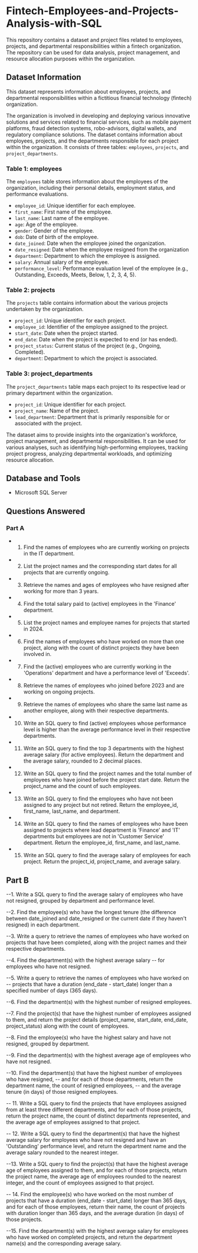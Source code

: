 # Fintech-Employees-and-Projects-Analysis-with-SQL
This repository contains a dataset and project files related to employees, projects, and departmental responsibilities within a fintech organization. The repository can be used for data analysis, project management, and resource allocation purposes within the organization.

## Dataset Information

This dataset represents information about employees, projects, and departmental responsibilities within a fictitious financial technology (fintech) organization.

The organization is involved in developing and deploying various innovative solutions and services related to financial services, such as mobile payment platforms, fraud detection systems, robo-advisors, digital wallets, and regulatory compliance solutions.
The dataset contains information about employees, projects, and the departments responsible for each project within the organization. It consists of three tables: `employees`, `projects`, and `project_departments`.


### Table 1: employees

The `employees` table stores information about the employees of the organization, including their personal details, employment status, and performance evaluations.

- `employee_id`: Unique identifier for each employee.
- `first_name`: First name of the employee.
- `last_name`: Last name of the employee.
- `age`: Age of the employee.
- `gender`: Gender of the employee.
- `dob`: Date of birth of the employee.
- `date_joined`: Date when the employee joined the organization.
- `date_resigned`: Date when the employee resigned from the organization
- `department`: Department to which the employee is assigned.
- `salary`: Annual salary of the employee.
- `performance_level`: Performance evaluation level of the employee (e.g., Outstanding, Exceeds, Meets, Below, 1, 2, 3, 4, 5).


### Table 2: projects

The `projects` table contains information about the various projects undertaken by the organization.

- `project_id`: Unique identifier for each project.
- `employee_id`: Identifier of the employee assigned to the project.
- `start_date`: Date when the project started.
- `end_date`: Date when the project is expected to end (or has ended).
- `project_status`: Current status of the project (e.g., Ongoing, Completed).
- `department`: Department to which the project is associated.


### Table 3: project_departments

The `project_departments` table maps each project to its respective lead or primary department within the organization.

- `project_id`: Unique identifier for each project.
- `project_name`: Name of the project.
- `lead_department`: Department that is primarily responsible for or associated with the project.

The dataset aims to provide insights into the organization's workforce, project management, and departmental responsibilities. It can be used for various analyses, such as identifying high-performing employees, tracking project progress, analyzing departmental workloads, and optimizing resource allocation.

## Database and Tools
- Microsoft SQL Server

## Questions Answered

### Part A

- 1. Find the names of employees who are currently working on projects in the IT department.
- 2. List the project names and the corresponding start dates for all projects that are currently ongoing.
- 3. Retrieve the names and ages of employees who have resigned after working for more than 3 years.
- 4. Find the total salary paid to (active) employees in the 'Finance' department.
- 5. List the project names and employee names for projects that started in 2024.
- 6. Find the names of employees who have worked on more than one project, along with the count of distinct projects they have been involved in.
- 7. Find the (active) employees who are currently working in the 'Operations' department and have a performance level of 'Exceeds'.
- 8. Retrieve the names of employees who joined before 2023 and are working on ongoing projects.
- 9. Retrieve the names of employees who share the same last name as another employee, along with their respective departments.
- 10. Write an SQL query to find (active) employees whose performance level is higher than the average performance level in their respective departments.  
- 11. Write an SQL query to find the top 3 departments with the highest average salary (for active employees).  Return the department and the average salary, rounded to 2 decimal places.
- 12. Write an SQL query to find the project names and the total number of employees who have joined before the project start date. Return the project_name and the count of such employees.
- 13. Write an SQL query to find the employees who have not been assigned to any project but not retired. Return the employee_id, first_name, last_name, and department. 
- 14. Write an SQL query to find the names of employees who have been assigned to projects where lead department is 'Finance' and 'IT' departments but employees are not in 'Customer Service' department. Return the employee_id, first_name, and last_name. 
- 15. Write an SQL query to find the average salary of employees for each project. Return the project_id, project_name, and average salary.


## Part B

--1. Write a SQL query to find the average salary of employees who have not resigned, grouped by department and performance level.

--2. Find the employee(s) who have the longest tenure (the difference between date_joined and date_resigned or the current date if they haven't resigned) in each department.

--3. Write a query to retrieve the names of employees who have worked on projects that have been completed, along with the project names and their respective departments.


--4. Find the department(s) with the highest average salary 
-- for employees who have not resigned.


--5. Write a query to retrieve the names of employees who have worked on 
-- projects that have a duration (end_date - start_date) longer than a specified number of days 
(365 days).


--6. Find the department(s) with the highest number of resigned employees.

--7. Find the project(s) that have the highest number of employees assigned to them, and return the project details (project_name, start_date, end_date, project_status) along with the count of employees.

--8. Find the employee(s) who have the highest salary and have not resigned, grouped by department.


--9. Find the department(s) with the highest average age of employees who have not resigned.


--10. Find the department(s) that have the highest number of employees who have resigned, 
-- and for each of those departments, return the department name, the count of resigned employees, 
-- and the average tenure (in days) of those resigned employees.


-- 11. Write a SQL query to find the projects that have employees assigned from at least three different departments, and for each of those projects, return the project name, the count of distinct departments represented, and the average age of employees assigned to that project.


-- 12. Write a SQL query to find the department(s) that have the highest average salary for employees who have not resigned and have an 'Outstanding' performance level, and return the department name and the average salary rounded to the nearest integer.


--13. Write a SQL query to find the project(s) that have the highest average age of employees assigned to them, and for each of those projects, return the project name, the average age of employees rounded to the nearest integer, and the count of employees assigned to that project.

-- 14. Find the employee(s) who have worked on the most number of projects that have a duration (end_date - start_date) longer than 365 days, and for each of those employees, return their name, the count of projects with duration longer than 365 days, and the average duration (in days) of those projects.


--15. Find the department(s) with the highest average salary for employees who have worked on completed projects, and return the department name(s) and the corresponding average salary.

